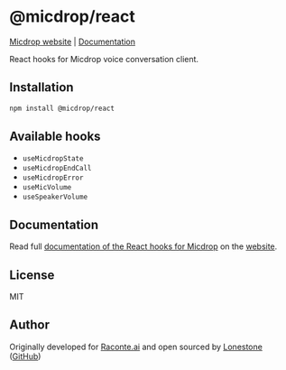 # @micdrop/react

[Micdrop website](https://micdrop.dev) | [Documentation](https://micdrop.dev/docs/client/react-hooks)

React hooks for Micdrop voice conversation client.

## Installation

```bash
npm install @micdrop/react
```

## Available hooks

- `useMicdropState`
- `useMicdropEndCall`
- `useMicdropError`
- `useMicVolume`
- `useSpeakerVolume`

## Documentation

Read full [documentation of the React hooks for Micdrop](https://micdrop.dev/docs/client/react-hooks) on the [website](https://micdrop.dev).

## License

MIT

## Author

Originally developed for [Raconte.ai](https://www.raconte.ai) and open sourced by [Lonestone](https://www.lonestone.io) ([GitHub](https://github.com/lonestone))
